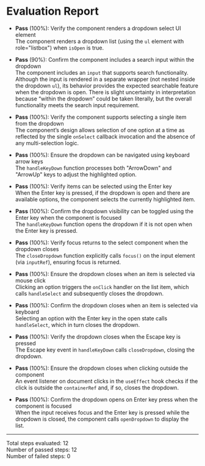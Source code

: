 # Evaluation Report

- **Pass** (100%): Verify the component renders a dropdown select UI element  
  The component renders a dropdown list (using the <code>ul</code> element with role="listbox") when <code>isOpen</code> is true.

- **Pass** (90%): Confirm the component includes a search input within the dropdown  
  The component includes an <code>input</code> that supports search functionality. Although the input is rendered in a separate wrapper (not nested inside the dropdown <code>ul</code>), its behavior provides the expected searchable feature when the dropdown is open. There is slight uncertainty in interpretation because “within the dropdown” could be taken literally, but the overall functionality meets the search input requirement.

- **Pass** (100%): Verify the component supports selecting a single item from the dropdown  
  The component’s design allows selection of one option at a time as reflected by the single <code>onSelect</code> callback invocation and the absence of any multi-selection logic.

- **Pass** (100%): Ensure the dropdown can be navigated using keyboard arrow keys  
  The <code>handleKeyDown</code> function processes both "ArrowDown" and "ArrowUp" keys to adjust the highlighted option.

- **Pass** (100%): Verify items can be selected using the Enter key  
  When the Enter key is pressed, if the dropdown is open and there are available options, the component selects the currently highlighted item.

- **Pass** (100%): Confirm the dropdown visibility can be toggled using the Enter key when the component is focused  
  The <code>handleKeyDown</code> function opens the dropdown if it is not open when the Enter key is pressed.

- **Pass** (100%): Verify focus returns to the select component when the dropdown closes  
  The <code>closeDropdown</code> function explicitly calls <code>focus()</code> on the input element (via <code>inputRef</code>), ensuring focus is returned.

- **Pass** (100%): Ensure the dropdown closes when an item is selected via mouse click  
  Clicking an option triggers the <code>onClick</code> handler on the list item, which calls <code>handleSelect</code> and subsequently closes the dropdown.

- **Pass** (100%): Confirm the dropdown closes when an item is selected via keyboard  
  Selecting an option with the Enter key in the open state calls <code>handleSelect</code>, which in turn closes the dropdown.

- **Pass** (100%): Verify the dropdown closes when the Escape key is pressed  
  The Escape key event in <code>handleKeyDown</code> calls <code>closeDropdown</code>, closing the dropdown.

- **Pass** (100%): Ensure the dropdown closes when clicking outside the component  
  An event listener on document clicks in the <code>useEffect</code> hook checks if the click is outside the <code>containerRef</code> and, if so, closes the dropdown.

- **Pass** (100%): Confirm the dropdown opens on Enter key press when the component is focused  
  When the input receives focus and the Enter key is pressed while the dropdown is closed, the component calls <code>openDropdown</code> to display the list.

---

Total steps evaluated: 12  
Number of passed steps: 12  
Number of failed steps: 0